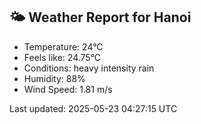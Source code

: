 <!-- WEATHER-START -->
## 🌤 Weather Report for Hanoi

- Temperature: 24°C
- Feels like: 24.75°C
- Conditions: heavy intensity rain
- Humidity: 88%
- Wind Speed: 1.81 m/s

Last updated: 2025-05-23 04:27:15 UTC
<!-- WEATHER-END -->
